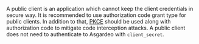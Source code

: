 <!-- markdownlint-disable-next-line -->
A public client is an application which cannot keep the client credentials in secure way. It is recommended to use authorization code grant type for public clients. In addition to that, [PKCE](https://datatracker.ietf.org/doc/html/rfc7636) should be used along with authorization code to mitigate code interception attacks. A <a :href="$withBase('/guides/authentication/oidc/implement-auth-code/#get-tokens')">public client does not need to authenticate</a> to Asgardeo with `client_secret`.
